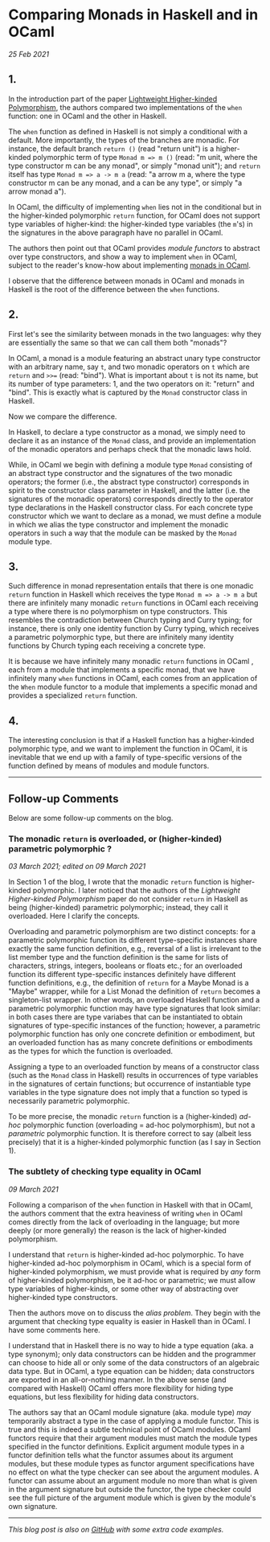 # Comparing Monads in Haskell and in OCaml 

_25 Feb 2021_ 

## 1.

In the introduction part of the paper [Lightweight Higher-kinded Polymorphism](https://www.cl.cam.ac.uk/~jdy22/papers/lightweight-higher-kinded-polymorphism.pdf), the authors compared 
two implementations of the `when` function: one in OCaml and the other in Haskell. 

The `when` function as defined in Haskell is not simply a conditional with a 
default. More importantly, the types of the branches are monadic. 
For instance, the default branch `return ()` (read "return unit") is a 
higher-kinded polymorphic term of type `Monad m => m ()` (read: "m unit, where
the type constructor m can be any monad", or simply "monad unit"); and `return` itself has 
type `Monad m => a -> m a` (read: "a arrow m a, where the type constructor m can be any monad, and a can be any type", or simply "a arrow monad a"). 

In OCaml, the difficulty of implementing `when` lies not in the conditional 
but in the higher-kinded polymorphic `return` function, for OCaml does not 
support type variables of higher-kind: the higher-kinded type variables 
(the `m`'s) in the signatures in the above paragraph have no parallel in OCaml. 

The authors then point out that OCaml provides _module functors_ to abstract
over type constructors, and show a way to implement `when` in OCaml, subject 
to the reader's know-how about implementing [monads in OCaml](https://www.cs.cornell.edu/courses/cs3110/2020fa/textbook/adv/monads.html). 

I observe that the difference 
between monads in OCaml and monads in Haskell is the root of the 
difference between the `when` functions. 

## 2. 

First let's see the similarity between monads in the two languages:
why they are essentially the same so that we can call them both "monads"? 


In OCaml, a monad is a module featuring an abstract unary type constructor with
an arbitrary name, say `t`, and two monadic operators on `t` which are `return` and `>>=` (read: "bind"). What is important about `t` is not its name, but
its number of type parameters: 1, and the two operators on it: "return" 
and "bind". This is exactly what is captured by the `Monad` constructor class
in Haskell.  

Now we compare the difference.  

In Haskell, to declare a type constructor 
as a monad, we simply need  to declare it as an instance of
the `Monad` class, and  provide an implementation of the monadic operators
and perhaps check that the monadic laws hold. 

While, in OCaml we begin with defining a module type `Monad` consisting of 
an abstract type constructor and the signatures of the two monadic operators;
the former (i.e., the abstract type constructor) corresponds in spirit to the constructor class parameter in Haskell, and the latter (i.e. the signatures
of the monadic operators) corresponds directly to the operator type 
declarations in the Haskell constructor class. For each concrete type 
constructor which we want to declare as a monad, we must define a module 
in which we alias the type constructor and implement the 
monadic operators in such a way that the  module can be masked by the 
`Monad` module type.    

## 3.

Such difference in monad representation entails that  there is 
one monadic `return` function in Haskell which receives the type
`Monad m => a -> m a` but there are infinitely many monadic
`return` functions in OCaml each receiving a type where there is no polymorphism on
type constructors. This resembles the 
contradiction between Church typing and Curry typing;  for instance, 
there is only one identity function by Curry typing, which receives a parametric polymorphic type, but there are infinitely many identity functions by Church
 typing each receiving a concrete type.
 

It is because we have infinitely many monadic `return` functions in OCaml 
, each from a  module that implements a specific monad, that we
have infinitely many `when` functions in OCaml, each comes from an application
of the `When` module functor to a module that implements a specific monad and 
provides a specialized `return` function. 


## 4.

The interesting conclusion is that if a Haskell function has a higher-kinded polymorphic
type, and we want to implement the function in OCaml, it is inevitable that we end up with
 a family of type-specific versions of the function defined by means of modules and module functors.
 
<hr>

## Follow-up Comments 

Below are some follow-up comments on the blog.

### The monadic `return` is  overloaded, or (higher-kinded) parametric polymorphic ?

_03 March 2021; edited on 09 March 2021_ 
 
 In Section 1 of the blog, I wrote that the monadic `return` function
 is higher-kinded polymorphic. I later noticed that the authors of the
 _Lightweight Higher-kinded Polymorphism_ paper do not consider `return` in 
 Haskell as being (higher-kinded) parametric polymorphic; instead, they 
 call it overloaded. Here I clarify the concepts. 
 
 
 Overloading and parametric polymorphism are two distinct 
 concepts: for a parametric polymorphic function its different type-specific
 instances share exactly the same function definition, e.g., reversal of
 a list is irrelevant to the list member type and the function definition
 is the same for lists of characters, strings, integers, booleans or floats 
 etc.; for an overloaded function its different type-specific instances 
 definitely have different function definitions, e.g., the definition 
 of `return` for a Maybe Monad is a "Maybe" wrapper, while for a List Monad
 the definition of `return` becomes a singleton-list wrapper. In other words, 
 an overloaded Haskell function and a parametric polymorphic function may have
 type signatures that look similar: in both cases there are type variabes 
 that can be instantiated to obtain signatures of  type-specific instances 
 of the function; however, a parametric polymorphic function has only one 
 concrete definition or embodiment, but an overloaded function has as many 
 concrete definitions or embodiments as the types for which the function 
 is overloaded. 
 
 Assigning a type to an overloaded function by means of a constructor class
 (such as the `Monad` class in Haskell) results in occurrences of 
 type variables in the signatures of certain functions; but occurrence of 
 instantiable type variables in the type signature does not imply that a 
 function so typed is necessarily parametric polymorphic.  
 
 To be more precise, the monadic `return` function is a (higher-kinded) 
 _ad-hoc_ polymorphic function (overloading = ad-hoc polymorphism), but 
 not a _parametric_ polymorphic function.
 It is therefore correct to say (albeit less precisely) that it is a 
 higher-kinded polymorphic function (as I say in Section 1). 
 
 
### The subtlety of checking type equality in OCaml
 
_09 March 2021_ 
 
Following a comparison of the `when` function in Haskell with that in
OCaml, the authors comment that the extra heaviness of writing `when` in OCaml
comes directly from the lack of overloading in the language; but more deeply (or more
generally) the reason is the lack of higher-kinded polymorphism. 

I understand that `return` is higher-kinded ad-hoc polymorphic. To have higher-kinded 
ad-hoc polymorphism in OCaml,  which is a special form of higher-kinded polymorphism, 
we must provide what is required by _any_ form of higher-kinded polymorphism, be it ad-hoc 
or parametric; we must allow type variables of higher-kinds, 
or some other way of abstracting over higher-kinded type constructors. 

Then the authors move on to discuss the _alias problem_. They begin with the 
argument that checking type equality is easier in Haskell than in OCaml. I have some 
comments here. 

I understand that in Haskell there is no way to hide a type equation (aka. a type synonym); only 
data constructors can be hidden and the programmer can choose to hide all or only
some of the data constructors of an algebraic data type. But in OCaml, a
type equation can be hidden; data constructors are exported in an all-or-nothing
manner. In the above sense (and compared with Haskell) OCaml offers more flexibility 
for hiding type equations, but less flexibility for hiding data constructors. 

The authors say that an OCaml module signature (aka. module type) _may_ temporarily
abstract a type in the case of applying a module functor. This is true and this is indeed 
a subtle technical point of OCaml modules. OCaml functors require that their argument 
modules must match the module types specified in the functor definitions. Explicit argument 
module types in a functor definition tells what the functor assumes about 
its argument modules, but these module types as functor argument specifications have no 
effect on what the type checker can see about the argument modules.  A functor can assume 
about an argument module no more than what is given in the argument signature but outside
the functor, the type checker could see the full picture of the argument module which is 
given by the module's own signature. 


 
 
 
 
<hr>
<em>This blog post is also on <a href="https://github.com/YueLiPicasso/intro_ocaml/tree/master/monad">GitHub</a> with some extra code examples.</em>
